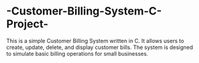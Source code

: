 # -Customer-Billing-System-C-Project-
This is a simple Customer Billing System written in C. It allows users to create, update, delete, and display customer bills. The system is designed to simulate basic billing operations for small businesses.
